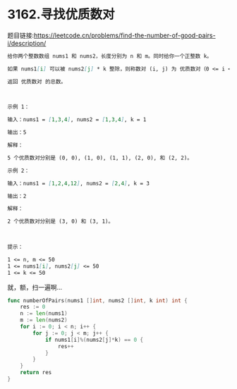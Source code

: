 # 3162.寻找优质数对

题目链接:<https://leetcode.cn/problems/find-the-number-of-good-pairs-i/description/>

```md
给你两个整数数组 nums1 和 nums2，长度分别为 n 和 m。同时给你一个正整数 k。

如果 nums1[i] 可以被 nums2[j] * k 整除，则称数对 (i, j) 为 优质数对（0 <= i <= n - 1, 0 <= j <= m - 1）。

返回 优质数对 的总数。

 

示例 1：

输入：nums1 = [1,3,4], nums2 = [1,3,4], k = 1

输出：5

解释：

5 个优质数对分别是 (0, 0), (1, 0), (1, 1), (2, 0), 和 (2, 2)。

示例 2：

输入：nums1 = [1,2,4,12], nums2 = [2,4], k = 3

输出：2

解释：

2 个优质数对分别是 (3, 0) 和 (3, 1)。

 

提示：

1 <= n, m <= 50
1 <= nums1[i], nums2[j] <= 50
1 <= k <= 50
```

就，额，扫一遍啊...

```go
func numberOfPairs(nums1 []int, nums2 []int, k int) int {
	res := 0
	n := len(nums1)
	m := len(nums2)
	for i := 0; i < n; i++ {
		for j := 0; j < m; j++ {
			if nums1[i]%(nums2[j]*k) == 0 {
				res++
			}
		}
	}
	return res
}
```
